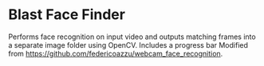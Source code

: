 # Blast Face Finder
Performs face recognition on input video and outputs matching frames into a separate image folder using OpenCV. 
Includes a progress bar 
Modified from https://github.com/federicoazzu/webcam_face_recognition.